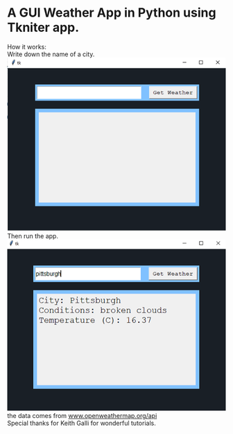 # A GUI Weather App in Python using Tkniter app.
How it works:<br>
Write down the name of a city.<br>
![alt text](https://github.com/nmshafie1993/WeatherApp/blob/main/0.PNG) <br>
Then run the app.<br>
![alt text](https://github.com/nmshafie1993/WeatherApp/blob/main/1.PNG)<br>
the data comes from www.openweathermap.org/api<br>
Special thanks for Keith Galli for wonderful tutorials.
